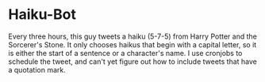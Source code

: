 # Haiku-Bot

Every three hours, this guy tweets a haiku (5-7-5) from Harry Potter and the Sorcerer's Stone.
It only chooses haikus that begin with a capital letter, so it is either the start of a sentence or a character's name.
I use cronjobs to schedule the tweet, and can't yet figure out how to include tweets that have a quotation mark.
